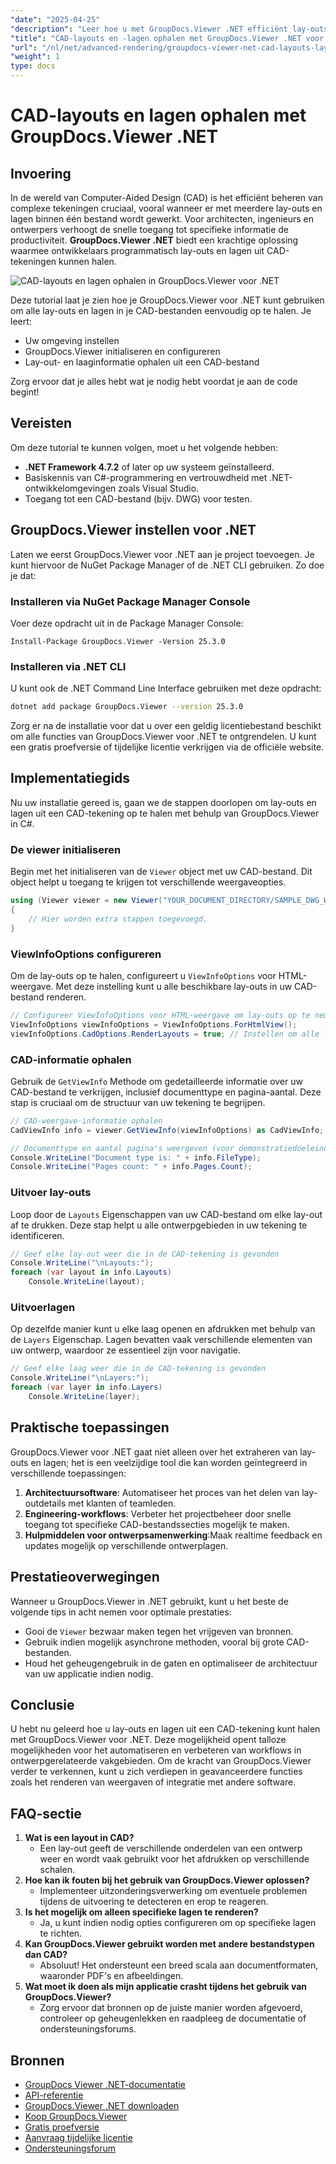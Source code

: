 ```yaml
---
"date": "2025-04-25"
"description": "Leer hoe u met GroupDocs.Viewer .NET efficiënt lay-outs en lagen uit CAD-bestanden kunt ophalen en uw ontwerpworkflow kunt stroomlijnen met deze geavanceerde renderingbibliotheek."
"title": "CAD-layouts en -lagen ophalen met GroupDocs.Viewer .NET voor efficiënt ontwerpbeheer"
"url": "/nl/net/advanced-rendering/groupdocs-viewer-net-cad-layouts-layers-retrieval/"
"weight": 1
type: docs
---
```

# CAD-layouts en lagen ophalen met GroupDocs.Viewer .NET
## Invoering
In de wereld van Computer-Aided Design (CAD) is het efficiënt beheren van complexe tekeningen cruciaal, vooral wanneer er met meerdere lay-outs en lagen binnen één bestand wordt gewerkt. Voor architecten, ingenieurs en ontwerpers verhoogt de snelle toegang tot specifieke informatie de productiviteit. **GroupDocs.Viewer .NET** biedt een krachtige oplossing waarmee ontwikkelaars programmatisch lay-outs en lagen uit CAD-tekeningen kunnen halen.

![CAD-layouts en lagen ophalen in GroupDocs.Viewer voor .NET](/viewer/advanced-rendering/retrieve-cad-layouts-layers-img.png)

Deze tutorial laat je zien hoe je GroupDocs.Viewer voor .NET kunt gebruiken om alle lay-outs en lagen in je CAD-bestanden eenvoudig op te halen. Je leert:
- Uw omgeving instellen
- GroupDocs.Viewer initialiseren en configureren
- Lay-out- en laaginformatie ophalen uit een CAD-bestand

Zorg ervoor dat je alles hebt wat je nodig hebt voordat je aan de code begint!
## Vereisten
Om deze tutorial te kunnen volgen, moet u het volgende hebben:
- **.NET Framework 4.7.2** of later op uw systeem geïnstalleerd.
- Basiskennis van C#-programmering en vertrouwdheid met .NET-ontwikkelomgevingen zoals Visual Studio.
- Toegang tot een CAD-bestand (bijv. DWG) voor testen.
## GroupDocs.Viewer instellen voor .NET
Laten we eerst GroupDocs.Viewer voor .NET aan je project toevoegen. Je kunt hiervoor de NuGet Package Manager of de .NET CLI gebruiken. Zo doe je dat:
### Installeren via NuGet Package Manager Console
Voer deze opdracht uit in de Package Manager Console:
```plaintext
Install-Package GroupDocs.Viewer -Version 25.3.0
```
### Installeren via .NET CLI
U kunt ook de .NET Command Line Interface gebruiken met deze opdracht:
```bash
dotnet add package GroupDocs.Viewer --version 25.3.0
```
Zorg er na de installatie voor dat u over een geldig licentiebestand beschikt om alle functies van GroupDocs.Viewer voor .NET te ontgrendelen. U kunt een gratis proefversie of tijdelijke licentie verkrijgen via de officiële website.
## Implementatiegids
Nu uw installatie gereed is, gaan we de stappen doorlopen om lay-outs en lagen uit een CAD-tekening op te halen met behulp van GroupDocs.Viewer in C#.
### De viewer initialiseren
Begin met het initialiseren van de `Viewer` object met uw CAD-bestand. Dit object helpt u toegang te krijgen tot verschillende weergaveopties.
```csharp
using (Viewer viewer = new Viewer("YOUR_DOCUMENT_DIRECTORY/SAMPLE_DWG_WITH_LAYOUTS_AND_LAYERS"))
{
    // Hier worden extra stappen toegevoegd.
}
```
### ViewInfoOptions configureren
Om de lay-outs op te halen, configureert u `ViewInfoOptions` voor HTML-weergave. Met deze instelling kunt u alle beschikbare lay-outs in uw CAD-bestand renderen.
```csharp
// Configureer ViewInfoOptions voor HTML-weergave om lay-outs op te nemen
ViewInfoOptions viewInfoOptions = ViewInfoOptions.ForHtmlView();
viewInfoOptions.CadOptions.RenderLayouts = true; // Instellen om alle lay-outs weer te geven
```
### CAD-informatie ophalen
Gebruik de `GetViewInfo` Methode om gedetailleerde informatie over uw CAD-bestand te verkrijgen, inclusief documenttype en pagina-aantal. Deze stap is cruciaal om de structuur van uw tekening te begrijpen.
```csharp
// CAD-weergave-informatie ophalen
CadViewInfo info = viewer.GetViewInfo(viewInfoOptions) as CadViewInfo;

// Documenttype en aantal pagina's weergeven (voor demonstratiedoeleinden)
Console.WriteLine("Document type is: " + info.FileType);
Console.WriteLine("Pages count: " + info.Pages.Count);
```
### Uitvoer lay-outs
Loop door de `Layouts` Eigenschappen van uw CAD-bestand om elke lay-out af te drukken. Deze stap helpt u alle ontwerpgebieden in uw tekening te identificeren.
```csharp
// Geef elke lay-out weer die in de CAD-tekening is gevonden
Console.WriteLine("\nLayouts:");
foreach (var layout in info.Layouts)
    Console.WriteLine(layout);
```
### Uitvoerlagen
Op dezelfde manier kunt u elke laag openen en afdrukken met behulp van de `Layers` Eigenschap. Lagen bevatten vaak verschillende elementen van uw ontwerp, waardoor ze essentieel zijn voor navigatie.
```csharp
// Geef elke laag weer die in de CAD-tekening is gevonden
Console.WriteLine("\nLayers:");
foreach (var layer in info.Layers)
    Console.WriteLine(layer);
```
## Praktische toepassingen
GroupDocs.Viewer voor .NET gaat niet alleen over het extraheren van lay-outs en lagen; het is een veelzijdige tool die kan worden geïntegreerd in verschillende toepassingen:
1. **Architectuursoftware**: Automatiseer het proces van het delen van lay-outdetails met klanten of teamleden.
2. **Engineering-workflows**: Verbeter het projectbeheer door snelle toegang tot specifieke CAD-bestandssecties mogelijk te maken.
3. **Hulpmiddelen voor ontwerpsamenwerking**:Maak realtime feedback en updates mogelijk op verschillende ontwerplagen.
## Prestatieoverwegingen
Wanneer u GroupDocs.Viewer in .NET gebruikt, kunt u het beste de volgende tips in acht nemen voor optimale prestaties:
- Gooi de `Viewer` bezwaar maken tegen het vrijgeven van bronnen.
- Gebruik indien mogelijk asynchrone methoden, vooral bij grote CAD-bestanden.
- Houd het geheugengebruik in de gaten en optimaliseer de architectuur van uw applicatie indien nodig.
## Conclusie
U hebt nu geleerd hoe u lay-outs en lagen uit een CAD-tekening kunt halen met GroupDocs.Viewer voor .NET. Deze mogelijkheid opent talloze mogelijkheden voor het automatiseren en verbeteren van workflows in ontwerpgerelateerde vakgebieden. Om de kracht van GroupDocs.Viewer verder te verkennen, kunt u zich verdiepen in geavanceerdere functies zoals het renderen van weergaven of integratie met andere software.
## FAQ-sectie
1. **Wat is een layout in CAD?**
   - Een lay-out geeft de verschillende onderdelen van een ontwerp weer en wordt vaak gebruikt voor het afdrukken op verschillende schalen.
2. **Hoe kan ik fouten bij het gebruik van GroupDocs.Viewer oplossen?**
   - Implementeer uitzonderingsverwerking om eventuele problemen tijdens de uitvoering te detecteren en erop te reageren.
3. **Is het mogelijk om alleen specifieke lagen te renderen?**
   - Ja, u kunt indien nodig opties configureren om op specifieke lagen te richten.
4. **Kan GroupDocs.Viewer gebruikt worden met andere bestandstypen dan CAD?**
   - Absoluut! Het ondersteunt een breed scala aan documentformaten, waaronder PDF's en afbeeldingen.
5. **Wat moet ik doen als mijn applicatie crasht tijdens het gebruik van GroupDocs.Viewer?**
   - Zorg ervoor dat bronnen op de juiste manier worden afgevoerd, controleer op geheugenlekken en raadpleeg de documentatie of ondersteuningsforums.
## Bronnen
- [GroupDocs Viewer .NET-documentatie](https://docs.groupdocs.com/viewer/net/)
- [API-referentie](https://reference.groupdocs.com/viewer/net/)
- [GroupDocs.Viewer .NET downloaden](https://releases.groupdocs.com/viewer/net/)
- [Koop GroupDocs.Viewer](https://purchase.groupdocs.com/buy)
- [Gratis proefversie](https://releases.groupdocs.com/viewer/net/)
- [Aanvraag tijdelijke licentie](https://purchase.groupdocs.com/temporary-license/)
- [Ondersteuningsforum](https://forum.groupdocs.com/c/viewer/9)